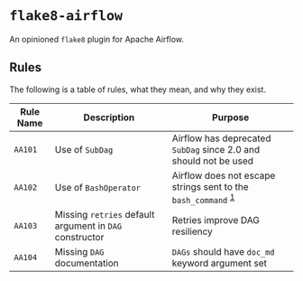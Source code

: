 # `flake8-airflow`

An opinioned `flake8` plugin for Apache Airflow.


## Rules

The following is a table of rules, what they mean, and why they exist.

| Rule Name | Description | Purpose |
| --------- | ----------- | ------- |
| `AA101`   | Use of `SubDag` | Airflow has deprecated `SubDag` since 2.0 and should not be used |
| `AA102`   | Use of `BashOperator` | Airflow does not escape strings sent to the `bash_command` <sup>[1](https://registry.astronomer.io/providers/apache-airflow/modules/bashoperator)</sup> |
| `AA103`   | Missing `retries` default argument in `DAG` constructor | Retries improve DAG resiliency  | 
| `AA104`   | Missing `DAG` documentation | `DAGs` should have `doc_md` keyword argument set |
